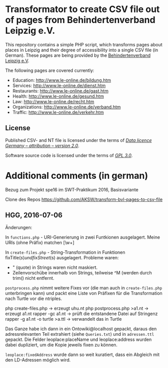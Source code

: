 # Transformator to create CSV file out of pages from Behindertenverband Leipzig e.V.

This repository contains a simple PHP script, which transforms pages about
places in Leipzig and their degree of accessibility into a single CSV file (in
German). These pages are being provided by the [Behindertenverband Leipzig
e.V](http://www.le-online.de/).

The following pages are covered currently:

* Education: http://www.le-online.de/bildung.htm
* Services: http://www.le-online.de/dienst.htm
* Restaurants: http://www.le-online.de/gast.htm
* Health: http://www.le-online.de/gesund.htm
* Law: http://www.le-online.de/recht.htm
* Organizations: http://www.le-online.de/verband.htm
* Traffic: http://www.le-online.de/verkehr.htm

## License

Published CSV- and NT file is licensed under the terms of [*Data licence
Germany – attribution – version 2.0*](https://www.govdata.de/dl-de/by-2-0).

Software source code is licensed under the terms of [*GPL
3.0*](http://www.gnu.org/licenses/gpl-3.0.en.html).

# Additional comments (in german)

Bezug zum Projekt spe16 im SWT-Praktikum 2016, Basisvariante

Clone des Repos https://github.com/AKSW/transform-bvl-pages-to-csv-file

## HGG, 2016-07-06

Änderungen: 

In `functions.php` - URI-Generierung in zwei Funtkionen ausgelagert.  Meine
URIs (ohne Präfix) matchen [\w+]

In `create-files.php` - String-Transformation in Funktionen fixTitle($s) und
fixStreet($s) ausgelagert. Probleme waren: 

* " (quote) in Strings waren nicht maskiert.
* Zeilenvorschübe innerhalb von Strings, teilweise ^M (werden durch trim()
  nicht entfernt.

`postprocess.php` nimmt weitere Fixes vor (die man auch in `create-files.php`
unterbringen kann) und packt eine Liste von Präfixen für die Transformation
nach Turtle vor die ntriples.

php create-files.php                -> erzeugt uhu.nt
php postprocess.php >a1.nt          -> erzeugt a1.nt
rapper -gc a1.nt                    -> prüft die entstandene Datei auf Stringenz
rapper -g a1.nt -o turtle >a.ttl    -> verwandelt das in Turtle

Das Ganze habe ich dann in ein Ontowiki@localhost gepackt, daraus den
adressrelevanten Teil extrahiert (siehe `Queries.txt`) und in `adressen.ttl`
gepackt. Die Felder leoplace:placeName und leoplace:address wurden dabei
dupliziert, um die Kopie jeweils fixen zu können.

`leoplace:fixedAddress` wurde dann so weit kuratiert, dass ein Abgleich mit den
LD-Adressen möglich wird.

